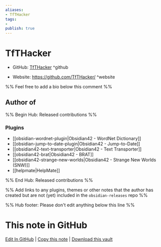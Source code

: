 ```yaml
---
aliases:
- TfTHacker
tags:
- 
publish: true
---
```


# TfTHacker

- GitHub: [TfTHacker](https://github.com/TfTHacker/) ^github
<!-- - Discord: `@` ^discord-->
- Website: <https://github.com/TfTHacker/> ^website
<!-- - [[Publish sites|Publish site]]: <https://> ^publish-->

%% Feel free to add a bio below this comment %%


## Author of

%% Begin Hub: Released contributions %%
### Plugins
- [[obsidian-wordnet-plugin|Obsidian42 - WordNet Dictionary]]
- [[obsidian-jump-to-date-plugin|Obsidian42 - Jump-to-Date]]
- [[obsidian42-text-transporter|Obsidian42 - Text Transporter]]
- [[obsidian42-brat|Obsidian42 - BRAT]]
- [[obsidian42-strange-new-worlds|Obsidian42 - Strange New Worlds (SNW)]]
- [[helpmate|HelpMate]]

%% End Hub: Released contributions %%

%% Add links to any plugins, themes or other notes that the author has created but are not (yet) included in the `obsidian-releases` repo %%

<!--
### Unlisted plugins
-->

<!--
### Others
-->

<!--
## Sponsor this author
-->

<!-- - [[GitHub sponsors]]: [Sponsor @TfTHacker on GitHub Sponsors](https://github.com/sponsors/TfTHacker) ^github-sponsor-->
<!-- - [[Buy me a coffee]]: <https://> ^buy-me-a-coffee-->
<!-- - [[PayPal]]: <https://> ^paypal-->
<!-- - [[Patreon]]: <https://> ^patreon-->

<!--
## Follow this author
-->

<!-- - [[YouTube Channels|On YouTube]]: <https://> ^youtube-->
<!-- - Twitter: <https://> ^twitter-->
<!-- - ... -->

%% Hub footer: Please don't edit anything below this line %%

# This note in GitHub

<span class="git-footer">[Edit In GitHub](https://github.dev/obsidian-community/obsidian-hub/blob/main/01%20-%20Community/People/TfTHacker.md "git-hub-edit-note") | [Copy this note](https://raw.githubusercontent.com/obsidian-community/obsidian-hub/main/01%20-%20Community/People/TfTHacker.md "git-hub-copy-note") | [Download this vault](https://github.com/obsidian-community/obsidian-hub/archive/refs/heads/main.zip "git-hub-download-vault") </span>
